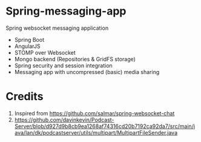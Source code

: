 # Spring-messaging-app
Spring websocket messaging application

- Spring Boot
- AngularJS
- STOMP over Websocket
- Mongo backend (Repositories & GridFS storage)
- Spring security and session integration
- Messaging app with uncompressed (basic) media sharing

# Credits

1. Inspired from https://github.com/salmar/spring-websocket-chat
2. https://github.com/davinkevin/Podcast-Server/blob/d927d9b8cb9ea1268af74316cd20b7192ca92da7/src/main/java/lan/dk/podcastserver/utils/multipart/MultipartFileSender.java
